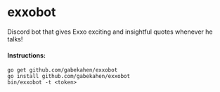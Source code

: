 # exxobot

Discord bot that gives Exxo exciting and insightful quotes whenever he talks!

#### Instructions:
```
go get github.com/gabekahen/exxobot
go install github.com/gabekahen/exxobot
bin/exxobot -t <token>
```
